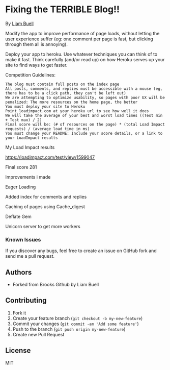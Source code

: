 # Fixing the TERRIBLE Blog!!


By [Liam Buell](https://github.com/Lbuell/)

Modify the app to improve performance of page loads, without letting the user experience suffer (eg: one comment per page is fast, but clicking through them all is annoying).

Deploy your app to heroku. Use whatever techniques you can think of to make it fast. Think carefully (and/or read up) on how Heroku serves up your site to find ways to get faster.

Competition Guidelines:

    The blog must contain full posts on the index page
    All posts, comments, and replies must be accessible with a mouse (eg, there has to be a click path, they can't be left out)
    We are attempting to optimize usability, so pages with poor UX will be penalized: The more resources on the home page, the better
    You must deploy your site to Heroku
    Point loadimpact.com at your heroku url to see how well it does
    We will take the average of your best and worst load times ((Test min + Test max) / 2)
    Final score will be: (# of resources on the page) * (total Load Impact requests) / (average load time in ms)
    You must change your README: Include your score details, or a link to your LoadImpact results

My Load Impact results

https://loadimpact.com/test/view/1599047

Final score 281

Improvements i made

Eager Loading

Added index for comments and replies

Caching of pages using Cache_digest

Deflate Gem

Unicorn server to get more workers


### Known Issues

If you discover any bugs, feel free to create an issue on GitHub fork and
send me a pull request.

## Authors



* Forked from Brooks Github by Liam Buell


## Contributing

1. Fork it
2. Create your feature branch (`git checkout -b my-new-feature`)
3. Commit your changes (`git commit -am 'Add some feature'`)
4. Push to the branch (`git push origin my-new-feature`)
5. Create new Pull Request


## License

MIT
